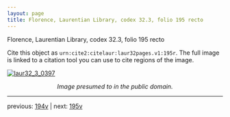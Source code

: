 ```yaml
---
layout: page
title: Florence, Laurentian Library, codex 32.3, folio 195 recto
---
```


Florence, Laurentian Library, codex 32.3, folio 195 recto

Cite this object as `urn:cite2:citelaur:laur32pages.v1:195r`.  The full image is linked to a citation tool you can use to cite regions of the image.

[![laur32_3_0397](http://www.homermultitext.org/iipsrv?IIIF=/project/homer/pyramidal/deepzoom/citelaur/laur32imgs/v1/laur32_3_0397.tif/full/800,/0/default.jpg)](http://www.homermultitext.org/ict2/?urn=urn:cite2:citelaur:laur32imgs.v1:laur32_3_0397) 

<p style="text-align: center; font-style: italic;">Image presumed to in the public domain.</p>

---

previous: [194v](../194v/) | next: [195v](../195v/)